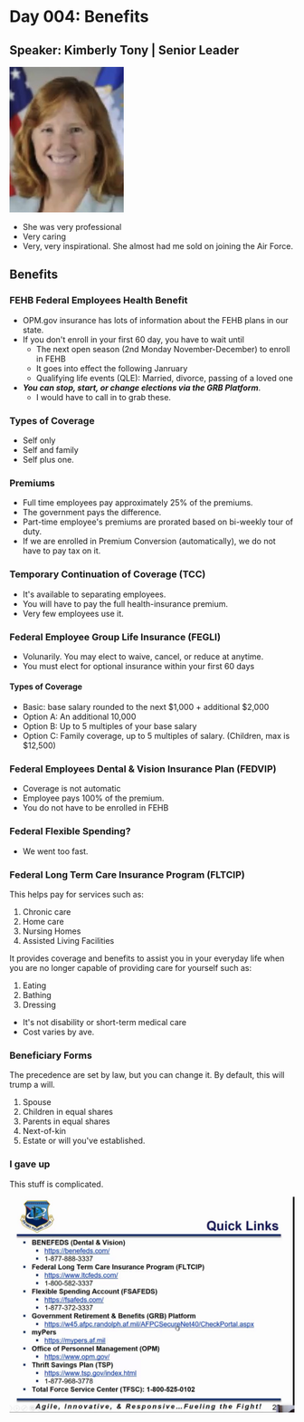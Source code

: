 # Day 004: Benefits

## Speaker: Kimberly Tony \| Senior Leader

![](../.gitbook/assets/screenshot_2020-06-18-10.09.37_mvtdkh.jpg)



* She was very professional
* Very caring
* Very, very inspirational. She almost had me sold on joining the Air Force.

## Benefits

### FEHB Federal Employees Health Benefit

* OPM.gov insurance has lots of information about the FEHB plans in our state.
* If you don't enroll in your first 60 day, you have to wait until
  * The next open season \(2nd Monday November-December\) to enroll in FEHB
  * It goes into effect the following Janruary
  * Qualifying life events \(QLE\): Married, divorce, passing of a loved one
* _**You can stop, start, or change elections via the GRB Platform**_.
  * I would have to call in to grab these.

### Types of Coverage

* Self only
* Self and family
* Self plus one.

### Premiums

* Full time employees pay approximately 25% of the premiums.
* The government pays the difference.
* Part-time employee's premiums are prorated based on bi-weekly tour of duty.
* If we are enrolled in Premium Conversion \(automatically\), we do not have to pay tax on it.

### Temporary Continuation of Coverage \(TCC\)

* It's available to separating employees.
* You will have to pay the full health-insurance premium.
* Very few employees use it.

### Federal Employee Group Life Insurance \(FEGLI\)

* Volunarily. You may elect to waive, cancel, or reduce at anytime.
* You must elect for optional insurance within your first 60 days

#### Types of Coverage

* Basic: base salary rounded to the next $1,000 + additional $2,000
* Option A: An additional 10,000
* Option B: Up to 5 multiples of your base salary
* Option C: Family coverage, up to 5 multiples of salary. \(Children, max is $12,500\)

### Federal Employees Dental & Vision Insurance Plan \(FEDVIP\)

* Coverage is not automatic
* Employee pays 100% of the premium.
* You do not have to be enrolled in FEHB

### Federal Flexible Spending?

* We went too fast.

### Federal Long Term Care Insurance Program \(FLTCIP\)

This helps pay for services such as:

1. Chronic care
2. Home care
3. Nursing Homes
4. Assisted Living Facilities

It provides coverage and benefits to assist you in your everyday life when you are no longer capable of providing care for yourself such as:

1. Eating
2. Bathing
3. Dressing

* It's not disability or short-term medical care
* Cost varies by ave. 

### Beneficiary Forms

The precedence are set by law, but you can change it. By default, this will trump a will.

1. Spouse
2. Children in equal shares
3. Parents in equal shares
4. Next-of-kin
5. Estate or will you've established.

### I gave up

This stuff is complicated.

![](../.gitbook/assets/screenshot_2020-06-18-11.33.49_a3exng.jpg)



